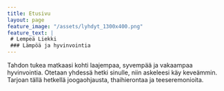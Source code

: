 ```yaml
---
title: Etusivu
layout: page
feature_image: "/assets/lyhdyt_1300x400.png"
feature_text: |
 # Lempeä Liekki
 ### Lämpöä ja hyvinvointia
---
```


Tahdon tukea matkaasi kohti laajempaa, syvempää ja vakaampaa hyvinvointia. Otetaan yhdessä hetki sinulle, niin askeleesi käy keveämmin. Tarjoan tällä hetkellä joogaohjausta, thaihierontaa ja teeseremonioita.